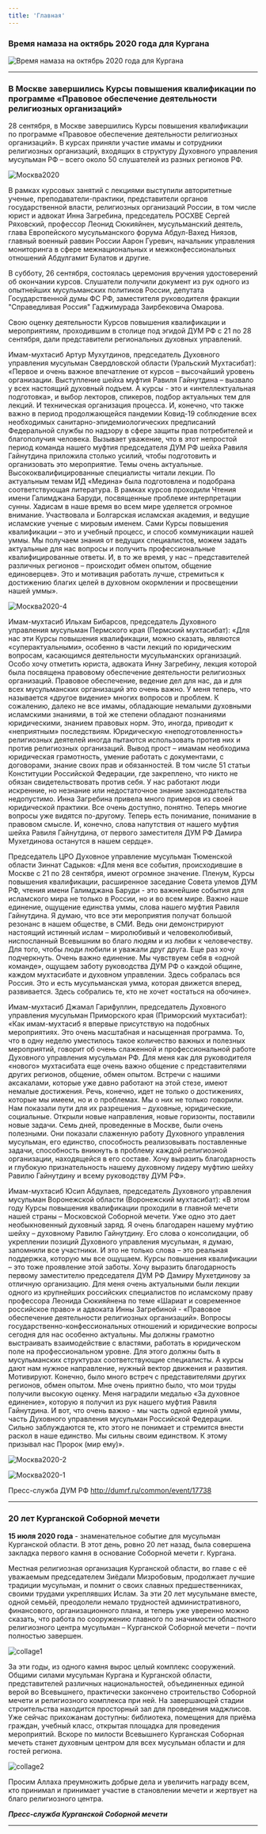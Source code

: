 ```yaml
---
title: 'Главная'
---
```



### Время намаза на октябрь 2020 года для Кургана

![Время намаза на октябрь 2020 года для Кургана](./index/Oct20.jpg)


---

### В Москве завершились Курсы повышения квалификации по программе «Правовое обеспечение деятельности религиозных организаций»

28 сентября, в Москве завершились Курсы повышения квалификации по программе «Правовое обеспечение деятельности религиозных организаций». В курсах приняли участие имамы и сотрудники религиозных организаций, входящих в структуру Духовного управления мусульман РФ – всего около 50 слушателей из разных регионов РФ.

![Москва2020](./index/Courses.jpg)

В рамках курсовых занятий с лекциями выступили авторитетные ученые, преподаватели-практики, представители органов государственной власти, религиозных организаций России, в том числе юрист и адвокат Инна Загребина, председатель РОСХВЕ Сергей Ряховский, профессор Леонид Сюкияйнен, мусульманский деятель, глава Европейского мусульманского форума Абдул-Вахед Ниязов, главный военный раввин России Аарон Гуревич, начальник управления мониторинга в сфере межнациональных и межконфессиональных отношений Абдулгамит Булатов и другие.

В субботу, 26 сентября, состоялась церемония вручения удостоверений об окончании курсов. Слушатели получили документ из рук одного из опытнейших мусульманских политиков России, депутата Государственной думы ФС РФ, заместителя руководителя фракции "Справедливая Россия" Гаджимурада Заирбековича Омарова.

Свою оценку деятельности Курсов повышения квалификации и мероприятиям, проходившим в столице под эгидой ДУМ РФ с 21 по 28 сентября, дали представители региональных духовных управлений.

Имам-мухтасиб Артур Мухутдинов, председатель Духовного управления мусульман Свердловской области (Уральский Мухтасибат):
«Первое и очень важное впечатление от курсов – высочайший уровень организации. Выступление шейха муфтия Равиля Гайнутдина – вызвало у всех настоящий духовный подъем. А курсы - это и «интеллектуальная подготовка», и выбор лекторов, спикеров, подбор актуальных тем для лекций. И техническая организация процесса. И, конечно, что также важно в период продолжающейся пандемии Ковид-19 соблюдение всех необходимых санитарно-эпидемиологических предписаний Федеральной службы по надзору в сфере защиты прав потребителей и благополучия человека. Вызывает уважение, что в этот непростой период команда нашего муфтия председателя ДУМ РФ шейха Равиля Гайнутдина приложила столько усилий, чтобы подготовить и организовать это мероприятие. Темы очень актуальные. Высококвалифицированные специалисты читали лекции. По актуальным темам ИД «Медина» была подготовлена и подобрана соответствующая литература. В рамках курсов проходили Чтения имени Галимджана Баруди, посвященные проблеме интерпретации сунны. Хадисам в наше время во всем мире уделяется огромное внимание. Участвовала и Болгарская исламская академия, и ведущие исламские ученые с мировым именем. Сами Курсы повышения квалификации – это и учебный процесс, и способ коммуникации нашей уммы. Мы получаем знания от ведущих специалистов, можем задать актуальные для нас вопросы и получить профессиональные квалифицированные ответы. И, в то же время, у нас – представителей различных регионов – происходит обмен опытом, общение единоверцев». Это и мотивация работать лучше, стремиться к достижению благих целей в духовном окормлении и просвещении нашей уммы».

![Москва2020-4](./index/Courses4.jpg)

Имам-мухтасиб Ильхам Бибарсов, председатель Духовного управления мусульман Пермского края (Пермский мухтасибат):
«Для нас эти Курсы повышения квалификации, можно сказать, являются «суперактуальными», особенно в части лекций по юридическим вопросам, касающимся деятельности мусульманских организаций. Особо хочу отметить юриста, адвоката Инну Загребину, лекция которой была посвящена правовому обеспечение деятельности религиозных организаций. Правовое обеспечение, ведение дел для нас, да и для всех мусульманских организаций это очень важно. У меня теперь, что называется «другое видение» многих вопросов и проблем. К сожалению, далеко не все имамы, обладающие немалыми духовными исламскими знаниями, в той же степени обладают познаниями юридическими, знанием правовых норм. Это, иногда, приводит к «неприятным» последствиям. Юридическую «неподготовленность» религиозных деятелей иногда пытаются использовать против них и против религиозных организаций. Вывод прост – имамам необходима юридическая грамотность, умение работать с документами, с договорами, знание своих прав и обязанностей. В том числе 51 статьи Конституции Российской Федерации, где закреплено, что никто не обязан свидетельствовать против себя. У нас работают люди искренние, но незнание или недостаточное знание законодательства недопустимо. Инна Загребина привела много примеров из своей юридической практики. Все очень доступно, понятно. Теперь многие вопросы уже видятся по-другому. Теперь есть понимание, понимание в правовом смысле. И, конечно, слова напутствия от нашего муфтия шейха Равиля Гайнутдина, от первого заместителя ДУМ РФ Дамира Мухетдинова останутся в нашем сердце».

Председатель ЦРО Духовное управление мусульман Тюменской области Зиннат Садыков:
«Для меня все события, происходившие в Москве с 21 по 28 сентября, имеют огромное значение. Пленум, Курсы повышения квалификации, расширенное заседание Совета улемов ДУМ РФ, чтения имени Галимджана Баруди - это важнейшие события для исламского мира не только в России, но и во всем мире. Важно наше единение, ощущение единства уммы, слова нашего муфтия Равиля Гайнутдина. Я думаю, что все эти мероприятия получат большой резонанс в нашем обществе, в СМИ. Ведь они демонстрируют настоящий истинный ислам – миролюбивый и человеколюбивый, ниспосланный Всевышним во благо людям и из любви к человечеству. Для того, чтобы люди любили и уважали друг друга. Еще раз хочу подчеркнуть. Очень важно единение. Мы чувствуем себя в «одной команде», ощущаем заботу руководства ДУМ РФ о каждой общине, каждом мухтасибате и духовном управлении. Здесь собралась вся Россия. Это и есть мусульманская умма, которая движется вперед, развивается. Здесь собрались те, кто не хочет «остаться на обочине».

Имам-мухтасиб Джамал Гарифуллин, председатель Духовного управления мусульман Приморского края (Приморский мухтасибат):
«Как имам-мухтасиб я впервые присутствую на подобных мероприятиях. Это очень масштабная и насыщенная программа. То, что в одну неделю уместилось такое количество важных и полезных мероприятий, говорит об очень слаженной и профессиональной работе Духовного управления мусульман РФ. Для меня как для руководителя «нового» мухтасибата еще очень важно общение с представителями других регионов, общение, обмен опытом. Встречи с нашими аксакалами, которые уже давно работают на этой стезе, имеют немалые достижения. Речь, конечно, идет не только о достижениях, которые мы имеем, но и о проблемах. Мы о них не только говорили. Нам показали пути для их разрешения – духовные, юридические, социальные. Открыли новые направления, новые горизонты, поставили новые задачи. Семь дней, проведенные в Москве, были очень полезными. Они показали слаженную работу Духовного управления мусульман, его единство, способность реализовывать поставленные задачи, способность вникнуть в проблему каждой религиозной организации, находящейся в его составе. Хочу выразить благодарность и глубокую признательность нашему духовному лидеру муфтию шейху Равилю Гайнутдину и всему руководству ДУМ РФ».

Имам-мухтасиб Юсип Абдулаев, председатель Духовного управления мусульман Воронежской области (Воронежский мухтасибат):
«В этом году Курсы повышения квалификации проходили в главной мечети нашей страны – Московской Соборной мечети. Уже одно это дает необыкновенный духовный заряд. Я очень благодарен нашему муфтию шейху – духовному Равилю Гайнутдину. Его слова о консолидации, об укреплении позиций Духовного управления мусульман, я думаю, запомнили все участники. И это не только слова – это реальная поддержка, которую мы все ощущаем. Курсы повышения квалификации – это тоже проявление этой заботы. Хочу выразить благодарность первому заместителю председателя ДУМ РФ Дамиру Мухетдинову за отличную организацию. Для меня очень актуальными были лекции одного из крупнейших российских специалистов по исламскому праву профессора Леонида Сюкияйнена по теме «Шариат и современное российское право» и адвоката Инны Загребиной - «Правовое обеспечение деятельности религиозных организаций». Вопросы государственно-конфессиональных отношений и юридические вопросы сегодня для нас особенно актуальны. Мы должны грамотно выстраивать взаимодействие с властями, работать в юридическом поле на профессиональном уровне. Для этого должны быть в мусульманских структурах соответствующие специалисты. А курсы дают нам нужное направление, нужный вектор движения и развития. Мотивируют. Конечно, было много встреч с представителями других регионов, обмен опытом. Мне очень приятно было, что мои труды получили высокую оценку. Меня наградили медалью «За духовное единение», которую я получил из рук нашего муфтия Равиля Гайнутдина. И вот, что очень важно - мы часть одной единой уммы, часть Духовного управления мусульман Российской Федерации. Сильно заблуждаются те, кто этого не понимает и стремится внести раскол в наше единство. Мы сильны своим единством. К этому призывал нас Пророк (мир ему)».

![Москва2020-2](./index/Courses2.jpg)

![Москва2020-1](./index/Courses1.jpg)

Пресс-служба ДУМ РФ
http://dumrf.ru/common/event/17738

---

### 20 лет Курганской Соборной мечети

**15 июля 2020 года** - знаменательное событие для мусульман Курганской области. В этот день, ровно 20 лет назад, была совершена закладка первого камня в основание
Соборной мечети г. Кургана.

Местная религиозная организация Курганской области, во главе с её уважаемым председателем Зиёдали Мизробовым, продолжает лучшие традиции мусульман, и помнит о своих
славных предшественниках, своими трудами укреплявших Ислам. За эти 20 лет мусульмане вместе, одной семьёй, преодолели немало трудностей административного, финансового,
организационного плана, и теперь уже уверенно можно сказать, что работа по сооружению главного по значимости областного религиозного центра мусульман – Курганской
Соборной мечети – почти полностью завершен.

![collage1](./index/collage1.jpg)

За эти годы, из одного камня вырос целый комплекс сооружений. Общими силами мусульман Кургана и Курганской области, представителей различных национальностей, объединенных
единой верой во Всевышнего, практически закончено строительство Соборной мечети и религиозного комплекса при ней. На завершающей стадии строительства находится просторный
зал для проведения маджлисов. Уже сейчас прихожанам доступны: библиотека, помещения для приёма граждан, учебный класс, открытая площадка для проведения мероприятий. Вскоре
по милости Всевышнего Курганская Соборная мечеть станет духовным центром для всех мусульман области и для гостей региона.

![collage2](./index/collage2.jpg)

Просим Аллаха преумножить добрые дела и увеличить награду всем, кто принимал и принимает участие в становлении мечети и жертвует на благо религиозного центра.

**_Пресс-служба Курганской Соборной мечети_**

---
